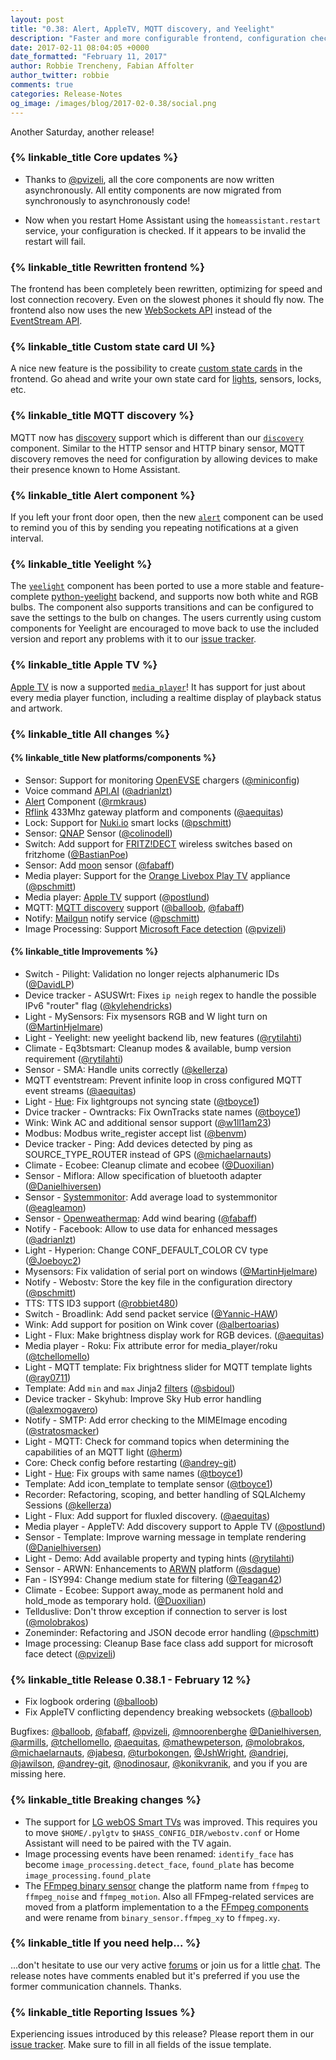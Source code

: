 ```yaml
---
layout: post
title: "0.38: Alert, AppleTV, MQTT discovery, and Yeelight"
description: "Faster and more configurable frontend, configuration check, and complete move to async for core"
date: 2017-02-11 08:04:05 +0000
date_formatted: "February 11, 2017"
author: Robbie Trencheny, Fabian Affolter
author_twitter: robbie
comments: true
categories: Release-Notes
og_image: /images/blog/2017-02-0.38/social.png
---
```


Another Saturday, another release!

### {% linkable_title Core updates %}
- Thanks to [@pvizeli], all the core components are now written asynchronously. All entity components are now migrated from synchronously to asynchronously code!

- Now when you restart Home Assistant using the `homeassistant.restart` service, your configuration is checked. If it appears to be invalid the restart will fail.

### {% linkable_title Rewritten frontend %}
The frontend has been completely been rewritten, optimizing for speed and lost connection recovery. Even on the slowest phones it should fly now. The frontend also now uses the new [WebSockets API][websocket-api] instead of the [EventStream API][event-stream-api].

### {% linkable_title Custom state card UI %}
A nice new feature is the possibility to create [custom state cards][custom-ui] in the frontend. Go ahead and write your own state card for [lights][light], sensors, locks, etc.

### {% linkable_title MQTT discovery %}
MQTT now has [discovery][mqtt-discovery] support which is different than our [`discovery`][discovery] component. Similar to the HTTP sensor and HTTP binary sensor, MQTT discovery removes the need for configuration by allowing devices to make their presence known to Home Assistant.

### {% linkable_title Alert component %}
If you left your front door open, then the new [`alert`][alert] component can be used to remind you of this by sending you repeating notifications at a given interval.

### {% linkable_title Yeelight %}
The [`yeelight`][yeelight] component has been ported to use a more stable and feature-complete [python-yeelight][python-yeelight] backend, and supports now both white and RGB bulbs. The component also supports transitions and can be configured to save the settings to the bulb on changes. The users currently using custom components for Yeelight are encouraged to move back to use the included version and report any problems with it to our [issue tracker][issue].

### {% linkable_title Apple TV %}
[Apple TV][apple-tv] is now a supported [`media_player`][media-player]! It has support for just about every media player function, including a realtime display of playback status and artwork.

### {% linkable_title All changes %}
#### {% linkable_title New platforms/components %}

- Sensor: Support for monitoring [OpenEVSE][openevse] chargers ([@miniconfig])
- Voice command [API.AI][apiai] ([@adrianlzt])
- [Alert][alert] Component ([@rmkraus])
- [Rflink][rflink] 433Mhz gateway platform and components ([@aequitas])
- Lock: Support for [Nuki.io][nuki] smart locks ([@pschmitt])
- Sensor: [QNAP][qnap] Sensor ([@colinodell])
- Switch: Add support for [FRITZ!DECT][fritz] wireless switches based on fritzhome ([@BastianPoe])
- Sensor: Add [moon][moon] sensor ([@fabaff])
- Media player: Support for the [Orange Livebox Play TV][orange] appliance ([@pschmitt])
- Media player: [Apple TV][apple-tv] support ([@postlund])
- MQTT: [MQTT discovery][mqtt-discovery] support ([@balloob], [@fabaff])
- Notify: [Mailgun][mailgun] notify service ([@pschmitt])
- Image Processing: Support [Microsoft Face detection][face-detect] ([@pvizeli])

#### {% linkable_title Improvements %}

- Switch - Pilight: Validation no longer rejects alphanumeric IDs ([@DavidLP])
- Device tracker - ASUSWrt: Fixes `ip neigh` regex to handle the possible IPv6 "router" flag ([@kylehendricks])
- Light - MySensors: Fix mysensors RGB and W light turn on ([@MartinHjelmare])
- Light - Yeelight: new yeelight backend lib, new features ([@rytilahti])
- Climate - Eq3btsmart: Cleanup modes & available, bump version requirement ([@rytilahti])
- Sensor - SMA: Handle units correctly ([@kellerza])
- MQTT eventstream: Prevent infinite loop in cross configured MQTT event streams ([@aequitas])
- Light - [Hue][hue]: Fix lightgroups not syncing state ([@tboyce1])
- Dvice tracker - Owntracks: Fix OwnTracks state names ([@tboyce1])
- Wink: Wink AC and additional sensor support ([@w1ll1am23])
- Modbus: Modbus write_register accept list ([@benvm])
- Device tracker - Ping: Add devices detected by ping as SOURCE_TYPE_ROUTER instead of GPS ([@michaelarnauts])
- Climate - Ecobee: Cleanup climate and ecobee ([@Duoxilian])
- Sensor - Miflora: Allow specification of bluetooth adapter ([@Danielhiversen])
- Sensor - [Systemmonitor][systemmonitor]: Add average load to systemmonitor ([@eagleamon])
- Sensor - [Openweathermap][owm]: Add wind bearing ([@fabaff])
- Notify - Facebook: Allow to use data for enhanced messages ([@adrianlzt])
- Light - Hyperion: Change CONF_DEFAULT_COLOR CV type ([@Joeboyc2])
- Mysensors: Fix validation of serial port on windows ([@MartinHjelmare])
- Notify - Webostv: Store the key file in the configuration directory ([@pschmitt])
- TTS: TTS ID3 support ([@robbiet480])
- Switch - Broadlink: Add send packet service ([@Yannic-HAW])
- Wink: Add support for position on Wink cover ([@albertoarias])
- Light - Flux: Make brightness display work for RGB devices. ([@aequitas])
- Media player - Roku: Fix attribute error for media_player/roku ([@tchellomello])
- Light - MQTT template: Fix brightness slider for MQTT template lights ([@ray0711])
- Template: Add `min` and `max` Jinja2 [filters][filters] ([@sbidoul])
- Device tracker - Skyhub: Improve Sky Hub error handling ([@alexmogavero])
- Notify - SMTP: Add error checking to the MIMEImage encoding ([@stratosmacker])
- Light - MQTT: Check for command topics when determining the capabilities of an MQTT light ([@herm])
- Core: Check config before restarting ([@andrey-git])
- Light - [Hue][hue]: Fix groups with same names ([@tboyce1])
- Template: Add icon_template to template sensor ([@tboyce1])
- Recorder: Refactoring, scoping, and better handling of SQLAlchemy Sessions ([@kellerza])
- Light - Flux: Add support for fluxled discovery. ([@aequitas])
- Media player - AppleTV: Add discovery support to Apple TV ([@postlund])
- Sensor - Template: Improve warning message in template rendering ([@Danielhiversen])
- Light - Demo: Add available property and typing hints ([@rytilahti])
- Sensor - ARWN: Enhancements to [ARWN][arwn] platform ([@sdague])
- Fan - ISY994: Change medium state for filtering ([@Teagan42])
- Climate - Ecobee: Support away_mode as permanent hold and hold_mode as temporary hold. ([@Duoxilian])
- Tellduslive: Don't throw exception if connection to server is lost ([@molobrakos])
- Zoneminder: Refactoring and JSON decode error handling ([@pschmitt])
- Image processing: Cleanup Base face class add support for microsoft face detect ([@pvizeli])

### {% linkable_title Release 0.38.1 - February 12 %}

- Fix logbook ordering ([@balloob])
- Fix AppleTV conflicting dependency breaking websockets ([@balloob])

Bugfixes: [@balloob], [@fabaff], [@pvizeli], [@mnoorenberghe] [@Danielhiversen], [@armills], [@tchellomello], [@aequitas], [@mathewpeterson], [@molobrakos], [@michaelarnauts], [@jabesq], [@turbokongen], [@JshWright], [@andriej], [@jawilson], [@andrey-git], [@nodinosaur], [@konikvranik], and you if you are missing here.

### {% linkable_title Breaking changes %}
- The support for [LG webOS Smart TVs][webostv] was improved. This requires you to move `$HOME/.pylgtv` to `$HASS_CONFIG_DIR/webostv.conf` or Home Assistant will need to be paired with the TV again.
- Image processing events have been renamed: `identify_face` has become `image_processing.detect_face`, `found_plate` has become `image_processing.found_plate`
- The [FFmpeg binary sensor][ffmpeg-bin] change the platform name from `ffmpeg` to `ffmpeg_noise` and `ffmpeg_motion`. Also all FFmpeg-related services are moved from a platform implementation to a the [FFmpeg components][ffmpeg] and were rename from `binary_sensor.ffmpeg_xy` to `ffmpeg.xy`.

### {% linkable_title If you need help... %}
...don't hesitate to use our very active [forums][forum] or join us for a little [chat][gitter]. The release notes have comments enabled but it's preferred if you use the former communication channels. Thanks.

### {% linkable_title Reporting Issues %}
Experiencing issues introduced by this release? Please report them in our [issue tracker][issue]. Make sure to fill in all fields of the issue template.

[@acambitsis]: https://github.com/acambitsis
[@adrianlzt]: https://github.com/adrianlzt
[@aequitas]: https://github.com/aequitas
[@albertoarias]: https://github.com/albertoarias
[@alexmogavero]: https://github.com/alexmogavero
[@andrey-git]: https://github.com/andrey-git
[@andriej]: https://github.com/andriej
[@armills]: https://github.com/armills
[@balloob]: https://github.com/balloob
[@BastianPoe]: https://github.com/BastianPoe
[@benvm]: https://github.com/benvm
[@colinodell]: https://github.com/colinodell
[@Danielhiversen]: https://github.com/Danielhiversen
[@DavidLP]: https://github.com/DavidLP
[@Duoxilian]: https://github.com/Duoxilian
[@eagleamon]: https://github.com/eagleamon
[@fabaff]: https://github.com/fabaff
[@herm]: https://github.com/herm
[@jabesq]: https://github.com/jabesq
[@jawilson]: https://github.com/jawilson
[@Joeboyc2]: https://github.com/Joeboyc2
[@JshWright]: https://github.com/JshWright
[@kellerza]: https://github.com/kellerza
[@konikvranik]: https://github.com/konikvranik
[@kylehendricks]: https://github.com/kylehendricks
[@LinuxChristian]: https://github.com/LinuxChristian
[@MartinHjelmare]: https://github.com/MartinHjelmare
[@mathewpeterson]: https://github.com/mathewpeterson
[@michaelarnauts]: https://github.com/michaelarnauts
[@miniconfig]: https://github.com/miniconfig
[@mnoorenberghe]: https://github.com/mnoorenberghe
[@molobrakos]: https://github.com/molobrakos
[@nodinosaur]: https://github.com/nodinosaur
[@postlund]: https://github.com/postlund
[@pschmitt]: https://github.com/pschmitt
[@pvizeli]: https://github.com/pvizeli
[@ray0711]: https://github.com/ray0711
[@rmkraus]: https://github.com/rmkraus
[@robbiet480]: https://github.com/robbiet480
[@rytilahti]: https://github.com/rytilahti
[@sbidoul]: https://github.com/sbidoul
[@sdague]: https://github.com/sdague
[@stratosmacker]: https://github.com/stratosmacker
[@tboyce1]: https://github.com/tboyce1
[@tchellomello]: https://github.com/tchellomello
[@Teagan42]: https://github.com/Teagan42
[@turbokongen]: https://github.com/turbokongen
[@valentinalexeev]: https://github.com/valentinalexeev
[@w1ll1am23]: https://github.com/w1ll1am23
[@Yannic-HAW]: https://github.com/Yannic-HAW

[alert]: https://home-assistant.io/components/alert/
[apiai]: https://home-assistant.io/components/apiai/
[apple-tv]: https://home-assistant.io/components/media_player.apple_tv/
[arwn]: https://home-assistant.io/components/sensor.arwn/
[custom-ui]: https://home-assistant.io/developers/frontend_creating_custom_ui/
[discovery]: https://home-assistant.io/components/discovery/
[face-detect]: https://home-assistant.io/components/image_processing.microsoft_face_detect/
[ffmpeg-bin]: https://home-assistant.io/components/binary_sensor.ffmpeg/
[ffmpeg]: https://home-assistant.io/components/ffmpeg/
[filters]: https://home-assistant.io/topics/templating/#home-assistant-template-extensions
[fritz]: https://home-assistant.io/components/switch.fritzdect/
[hue]: https://home-assistant.io/components/light.hue/
[light]: https://home-assistant.io/cookbook/custom_ui_by_andrey-git
[mailgun]: https://home-assistant.io/components/notify.mailgun/
[media-player]: https://home-assistant.io/components/media_player/
[moon]: https://home-assistant.io/components/sensor.moon/
[mqtt-discovery]: https://home-assistant.io/components/mqtt/#discovery
[nuki]: https://home-assistant.io/components/lock.nuki/
[openevse]: https://home-assistant.io/components/sensor.openevse/
[orange]: https://home-assistant.io/components/media_player.liveboxplaytv/
[owm]: https://home-assistant.io/components/sensor.openweathermap/
[python-yeelight]: https://gitlab.com/stavros/python-yeelight
[qnap]: https://home-assistant.io/components/sensor.qnap/
[rflink]: https://home-assistant.io/components/rflink/
[systemmonitor]: https://home-assistant.io/components/sensor.systemmonitor/
[webostv]: https://home-assistant.io/components/media_player.webostv/
[yeelight]: https://home-assistant.io/components/light.yeelight/

[event-stream-api]: https://home-assistant.io/developers/server_sent_events/
[forum]: https://community.home-assistant.io/
[gitter]: https://gitter.im/home-assistant/home-assistant
[issue]: https://github.com/home-assistant/home-assistant/issues
[websocket-api]: https://home-assistant.io/developers/websocket_api/
